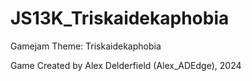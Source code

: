 # JS13K_Triskaidekaphobia
Gamejam Theme: Triskaidekaphobia

Game Created by Alex Delderfield (Alex_ADEdge), 2024
